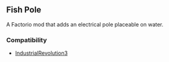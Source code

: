 ## Fish Pole

A Factorio mod that adds an electrical pole placeable on water.

### Compatibility
* [IndustrialRevolution3](https://mods.factorio.com/mod/IndustrialRevolution3)
